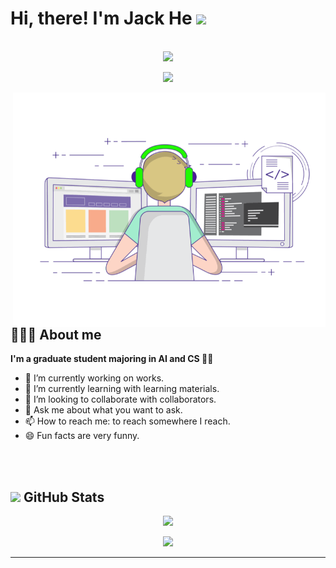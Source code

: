 # Hi, there! I'm Jack He <img src="https://user-images.githubusercontent.com/71177584/204090535-8da76dcf-df5e-44aa-a9e4-f658f051dcff.gif" width="25px" />
<p align="center">
  <br/>
  <img src="https://readme-typing-svg.demolab.com?font=Pacifico&size=60&pause=1000&color=ffa140&center=true&width=680&height=120&lines=Miracle24" width="680"/>
</p>




<p align="center">
  <img src="https://komarev.com/ghpvc/?username=miracle24&color=orange&style=for-the-badge"/>
</p>

<img align="right" alt="GIF" src="https://raw.githubusercontent.com/devSouvik/devSouvik/master/gif3.gif" width="500"/>

## 👨🏻‍💻 About me

**I'm a graduate student majoring in AI and CS 👨‍🎓**
- 🔭 I’m currently working on works.
- 🌱 I’m currently learning with learning materials.
- 👯 I’m looking to collaborate with collaborators.
- 💬 Ask me about what you want to ask.
- 📫 How to reach me: to reach somewhere I reach.
- 😄 Fun facts are very funny.

</br></br>

## <img src="https://media.giphy.com/media/WUlplcMpOCEmTGBtBW/giphy.gif" width="40px"> GitHub Stats

<p align="center"> 
  <img src="https://github-readme-stats.vercel.app/api?username=miracle24&show_icons=true&theme=flag-india&hide_border=true&include_all_commits=true&count_private=true" width="600"/>
</p>
</p>
<p align="center"> 
  <img src="https://github-profile-trophy.vercel.app/?username=miracle24&theme=flat&column=-1&no-frame=true" width="600"/>
</p>
<!-- <p align="center"> 
  Visitor count</br>
  <img src="https://profile-counter.glitch.me/miracle24/count.svg"/>
</p> -->

---
